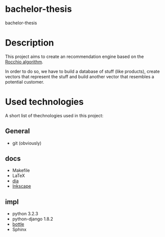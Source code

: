 
# bachelor-thesis
bachelor-thesis

# Description
This project aims to create an recommendation engine based on the [Rocchio algorithm](https://en.wikipedia.org/wiki/Rocchio_algorithm).

In order to do so, we have to build a database of stuff (like products), create vectors that represent the stuff and build another vector that resembles a potential customer.

# Used technologies
A short list of thechnologies used in this project:

## General
- git (obviously)

## docs
- Makefile
- LaTeX
- [dia](https://wiki.gnome.org/Apps/Dia/)
- [Inkscape](https://inkscape.org/en/)

## impl
- python 3.2.3
- python-django 1.8.2
- [bottle](http://bottlepy.org/docs/dev/index.html)
- Sphinx


